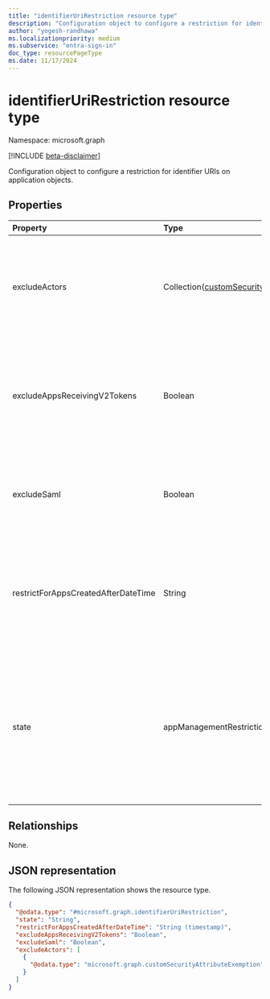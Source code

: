 ```yaml
---
title: "identifierUriRestriction resource type"
description: "Configuration object to configure a restriction for identifier URIs on applications."
author: "yogesh-randhawa"
ms.localizationpriority: medium
ms.subservice: "entra-sign-in"
doc_type: resourcePageType
ms.date: 11/17/2024
---
```


# identifierUriRestriction resource type

Namespace: microsoft.graph

[!INCLUDE [beta-disclaimer](../../includes/beta-disclaimer.md)]

Configuration object to configure a restriction for identifier URIs on application objects.

## Properties
| Property                                    | Type                            | Description                 |
| :------------------------------------------ | :------------------------------ | :-------------------------- |
| excludeActors                | Collection([customSecurityAttributeExemption](customSecurityAttributeExemption.md))                         | Collection of custom security attribute exemptions. If an actor user or service principal has the custom security attribute, they're exempted from the restriction. |
| excludeAppsReceivingV2Tokens                | Boolean                         | If `true`, the restriction isn't enforced for applications that are configured to receive V2 tokens in Microsoft Entra ID; else, the restriction isn't enforced for those applications.|
| excludeSaml                                 | Boolean                         | If `true`, the restriction isn't enforced for SAML applications in Microsoft Entra ID; else, the restriction is enforced for those applications.|
| restrictForAppsCreatedAfterDateTime         | String                  | Specifies the date from which the policy restriction applies to newly created applications. For existing applications, the enforcement date can be retroactively applied.|
| state                                       | appManagementRestrictionState   |  String value that indicates if the restriction is evaluated. The possible values are: `enabled`, `disabled`, and `unknownFutureValue`. If `enabled`, the restriction is evaluated. If `disabled`, the restriction isn't evaluated or enforced.|

## Relationships
None.

## JSON representation
The following JSON representation shows the resource type.
<!-- {
  "blockType": "resource",
  "@odata.type": "microsoft.graph.identifierUriRestriction"
}
-->
``` json
{
  "@odata.type": "#microsoft.graph.identifierUriRestriction",
  "state": "String",
  "restrictForAppsCreatedAfterDateTime": "String (timestamp)",
  "excludeAppsReceivingV2Tokens": "Boolean",
  "excludeSaml": "Boolean",
  "excludeActors": [
    {
      "@odata.type": "microsoft.graph.customSecurityAttributeExemption"
    }
  ]
}
```

